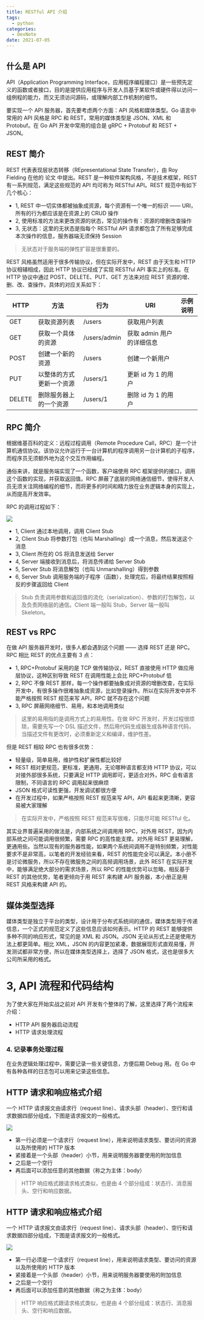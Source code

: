 ```yaml
---
title: RESTful API 介绍
tags:
  - python
categories:
  - DevNote 
date: 2021-07-05
---
```


## 什么是 API

API（Application Programming Interface，应用程序编程接口）是一些预先定义的函数或者接口，目的是提供应用程序与开发人员基于某软件或硬件得以访问一组例程的能力，而又无须访问源码，或理解内部工作机制的细节。

要实现一个 API 服务器，首先要考虑两个方面：API 风格和媒体类型。Go 语言中常用的 API 风格是 RPC 和 REST，常用的媒体类型是 JSON、XML 和 Protobuf。在 Go API 开发中常用的组合是 gRPC + Protobuf 和 REST + JSON。

## REST 简介

REST 代表表现层状态转移（REpresentational State Transfer），由 Roy Fielding 在他的 论文 中提出。REST 是一种软件架构风格，不是技术框架，REST 有一系列规范，满足这些规范的 API 均可称为 RESTful API。REST 规范中有如下几个核心：

- 1, REST 中一切实体都被抽象成资源，每个资源有一个唯一的标识 —— URI，所有的行为都应该是在资源上的 CRUD 操作
- 2, 使用标准的方法来更改资源的状态，常见的操作有：资源的增删改查操作
- 3, 无状态：这里的无状态是指每个 RESTful API 请求都包含了所有足够完成本次操作的信息，服务器端无须保持 Session

>无状态对于服务端的弹性扩容是很重要的。

REST 风格虽然适用于很多传输协议，但在实际开发中，REST 由于天生和 HTTP 协议相辅相成，因此 HTTP 协议已经成了实现 RESTful API 事实上的标准。在 HTTP 协议中通过 POST、DELETE、PUT、GET 方法来对应 REST 资源的增、删、改、查操作，具体的对应关系如下：

| HTTP | 方法 | 行为 | URI | 示例说明 |
|------|-----|------|-----|--------|
| GET  | 获取资源列表 | /users | 获取用户列表 |
| GET  | 获取一个具体的资源 | /users/admin | 获取 admin 用户的详细信息 |
| POST | 创建一个新的资源 | /users | 创建一个新用户 |
| PUT  | 以整体的方式更新一个资源 | /users/1 | 更新 id 为 1 的用户 |
| DELETE | 删除服务器上的一个资源 | /users/1 | 删除 id 为 1 的用户 |

## RPC 简介

根据维基百科的定义：远程过程调用（Remote Procedure Call，RPC）是一个计算机通信协议。该协议允许运行于一台计算机的程序调用另一台计算机的子程序，而程序员无须额外地为这个交互作用编程。

通俗来讲，就是服务端实现了一个函数，客户端使用 RPC 框架提供的接口，调用这个函数的实现，并获取返回值。RPC 屏蔽了底层的网络通信细节，使得开发人员无须关注网络编程的细节，而将更多的时间和精力放在业务逻辑本身的实现上，从而提高开发效率。

RPC 的调用过程如下：

![](/images/st/rpc.png)

- 1, Client 通过本地调用，调用 Client Stub
- 2, Client Stub 将参数打包（也叫 Marshalling）成一个消息，然后发送这个消息
- 3, Client 所在的 OS 将消息发送给 Server
- 4, Server 端接收到消息后，将消息传递给 Server Stub
- 5, Server Stub 将消息解包（也叫 Unmarshalling）得到参数
- 6, Server Stub 调用服务端的子程序（函数），处理完后，将最终结果按照相反的步骤返回给 Client

>Stub 负责调用参数和返回值的流化（serialization）、参数的打包解包，以及负责网络层的通信。Client 端一般叫 Stub，Server 端一般叫 Skeleton。

## REST vs RPC

在做 API 服务器开发时，很多人都会遇到这个问题 —— 选择 REST 还是 RPC。RPC 相比 REST 的优点主要有 3 点：

- 1, RPC+Protobuf 采用的是 TCP 做传输协议，REST 直接使用 HTTP 做应用层协议，这种区别导致 REST 在调用性能上会比 RPC+Protobuf 低
- 2, RPC 不像 REST 那样，每一个操作都要抽象成对资源的增删改查，在实际开发中，有很多操作很难抽象成资源，比如登录操作。所以在实际开发中并不能严格按照 REST 规范来写 API，RPC 就不存在这个问题
- 3, RPC 屏蔽网络细节、易用，和本地调用类似

>这里的易用指的是调用方式上的易用性。在做 RPC 开发时，开发过程很烦琐，需要先写一个 DSL 描述文件，然后用代码生成器生成各种语言代码，当描述文件有更改时，必须重新定义和编译，维护性差。

但是 REST 相较 RPC 也有很多优势：

- 轻量级，简单易用，维护性和扩展性都比较好
- REST 相对更规范，更标准，更通用，无论哪种语言都支持 HTTP 协议，可以对接外部很多系统，只要满足 HTTP 调用即可，更适合对外，RPC 会有语言限制，不同语言的 RPC 调用起来很麻烦
- JSON 格式可读性更强，开发调试都很方便
- 在开发过程中，如果严格按照 REST 规范来写 API，API 看起来更清晰，更容易被大家理解

>在实际开发中，严格按照 REST 规范来写很难，只能尽可能 RESTful 化。

其实业界普遍采用的做法是，内部系统之间调用用 RPC，对外用 REST，因为内部系统之间可能调用很频繁，需要 RPC 的高性能支撑。对外用 REST 更易理解，更通用些。当然以现有的服务器性能，如果两个系统间调用不是特别频繁，对性能要求不是非常高，以笔者的开发经验来看，REST 的性能完全可以满足。本小册不是讨论微服务，所以不存在微服务之间的高频调用场景，此外 REST 在实际开发中，能够满足绝大部分的需求场景，所以 RPC 的性能优势可以忽略，相反基于 REST 的其他优势，笔者更倾向于用 REST 来构建 API 服务器，本小册正是用 REST 风格来构建 API 的。

## 媒体类型选择

媒体类型是独立于平台的类型，设计用于分布式系统间的通信，媒体类型用于传递信息，一个正式的规范定义了这些信息应该如何表示。HTTP 的 REST 能够提供多种不同的响应形式，常见的是 XML 和 JSON。JSON 无论从形式上还是使用方法上都更简单。相比 XML，JSON 的内容更加紧凑，数据展现形式直观易懂，开发测试都非常方便，所以在媒体类型选择上，选择了 JSON 格式，这也是很多大公司所采用的格式。

# 3, API 流程和代码结构

为了使大家在开始实战之前对 API 开发有个整体的了解，这里选择了两个流程来介绍：

- HTTP API 服务器启动流程
- HTTP 请求处理流程

### 4. 记录事务处理过程

在业务逻辑处理过程中，需要记录一些关键信息，方便后期 Debug 用。在 Go 中有各种各样的日志包可以用来记录这些信息。

## HTTP 请求和响应格式介绍

一个 HTTP 请求报文由请求行（request line）、请求头部（header）、空行和请求数据四部分组成，下图是请求报文的一般格式。

![](/images/st/httpformat.png)

- 第一行必须是一个请求行（request line），用来说明请求类型、要访问的资源以及所使用的 HTTP 版本
- 紧接着是一个头部（header）小节，用来说明服务器要使用的附加信息
- 之后是一个空行
- 再后面可以添加任意的其他数据（称之为主体：body）

>HTTP 响应格式跟请求格式类似，也是由 4 个部分组成：状态行、消息报头、空行和响应数据。

## HTTP 请求和响应格式介绍

一个 HTTP 请求报文由请求行（request line）、请求头部（header）、空行和请求数据四部分组成，下图是请求报文的一般格式。

![](/images/st/httpformat.png)

- 第一行必须是一个请求行（request line），用来说明请求类型、要访问的资源以及所使用的 HTTP 版本
- 紧接着是一个头部（header）小节，用来说明服务器要使用的附加信息
- 之后是一个空行
- 再后面可以添加任意的其他数据（称之为主体：body）

>HTTP 响应格式跟请求格式类似，也是由 4 个部分组成：状态行、消息报头、空行和响应数据。